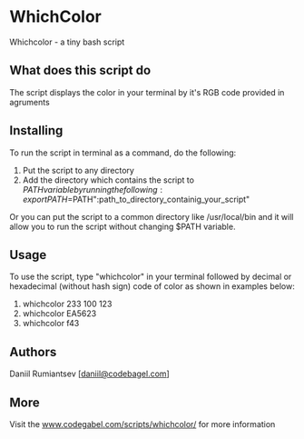 # WhichColor
Whichcolor - a tiny bash script
## What does this script do
The script displays the color in your terminal by it's RGB code provided in agruments
## Installing
To run the script in terminal as a command, do the following:
1. Put the script to any directory
2. Add the directory which contains the script to $PATH variable by running the following: export PATH=$PATH":path_to_directory_containig_your_script"

Or you can put the script to a common directory like /usr/local/bin and it will allow you to run the script without changing $PATH variable.
## Usage
To use the script, type "whichcolor" in your terminal followed by decimal or hexadecimal (without hash sign) code of color as shown in examples below:
1. whichcolor 233 100 123
2. whichcolor EA5623
3. whichcolor f43
## Authors
Daniil Rumiantsev [daniil@codebagel.com]
## More
Visit the www.codegabel.com/scripts/whichcolor/ for more information
